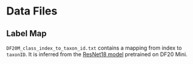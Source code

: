 # Data Files

## Label Map

`DF20M_class_index_to_taxon_id.txt` contains a mapping from index to `taxonID`.
It is inferred from the
[ResNet18 model](http://ptak.felk.cvut.cz/plants/DanishFungiDataset/checkpoints/DF20M/)
pretrained on DF20 Mini.
